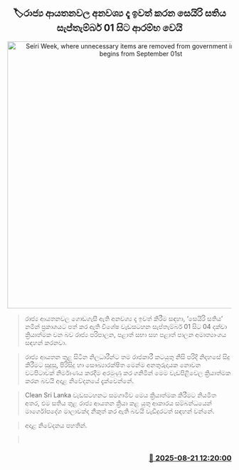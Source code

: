 <p align='center'><b><h2 align='center' title='Seiri Week, where unnecessary items are removed from government institutions, begins from September 01st'>🏷රාජ්‍ය ආයතනවල අනවශ්‍ය දෑ ඉවත් කරන සෙයිරි සතිය සැප්තැම්බර් 01 සිට ආරම්භ වෙයි</h2></b></p>
<p align='center'><img src='https://helakuru.sgp1.cdn.digitaloceanspaces.com/esana/images/lib/goveoffice-archived.jpg' width='600' alt='Seiri Week, where unnecessary items are removed from government institutions, begins from September 01st'></p>

> රාජ්‍ය ආයතනවල ගොඩගැසී ඇති අනවශ්‍ය දෑ ඉවත් කිරීම සඳහා, ‘සෙයිරි සතිය’ නමින් ප්‍රකාශයට පත් කර ඇති විශේෂ වැඩසටහන සැප්තැම්බර් 01 සිට 04 දක්වා ක්‍රියාත්මක වන බව රාජ්‍ය පරිපාලන, පළාත් සභා සහ පළාත් පාලන අමාත්‍යාංශය සඳහන් කරනවා.

> රාජ්‍ය ආයතන තුළ සිටින නිලධාරීන්ට තම රාජකාරී කටයුතු නිසි පරිදි නිදහසේ සිදු කිරීමට සුදුසු, පිරිසිදු හා සෞඛ්‍යාරක්ෂිත මෙන්ම අනතුරුදායක නොවන වටපිටාවක් නිර්මාණය කරදීම අරමුණු කර ගනිමින් මෙම වැඩපිළිවෙල ක්‍රියාත්මක කරන බවයි අදාළ නිවේදනයේ දැක්වෙන්නේ.

> Clean Sri Lanka වැඩසටහනට සමගාමීව මෙය ක්‍රියාත්මක කිරීමට නියමිත අතර, එම සතිය තුළ රාජ්‍ය ආයතන ක්‍රියා කළ යුතු ආකාරය සම්බන්ධයෙන් මාර්ගෝපදේශ මාලාවක්ද නිකුත් කර ඇති බවයි වැඩිදුරටත් සඳහන් වන්නේ.

> අදාළ නිවේදනය පහතින්.

>  



<h3 align='right'><a href='https://www.helakuru.lk/esana/p/112891/'>📅 2025-08-21 12:20:00</a></h3>
